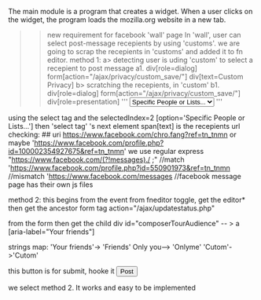 The main module is a program that creates a widget.  When a user clicks on
the widget, the program loads the mozilla.org website in a new tab.

>> new requirement for facebook 'wall' page
In 'wall', user can select post-message recepients by using 'customs'.
we are going to scrap the recepients in  'customs' and added it to fn editor.
method 1:
 a> detecting user is uding 'custom' to select a recepient to post message
 a1. div[role=dialog] form[action="/ajax/privacy/custom_save/"]  div[text=Custom Privacy]
 b> scratching the recepients, in 'custom'
 b1. div[role=dialog] form[action="/ajax/privacy/custom_save/"]  div[role=presentation]
  '''
  <select name="friends_value" ><option value="50" class="expandTag">Friends of Friends</option><option value="40" class="expandTag">Friends</option><option value="30" selected="1" class="showInclusions">Specific People or Lists...</option><option value="10" class="hideExclusionUnit">Only Me</option></select>
  '''

 using the select tag and the selectedIndex=2 [option='Specific People or Lists...']
   then 'select tag' 's next element  span[text] is the recepients
url checking:
    ## uri https://www.facebook.com/chro.fang?ref=tn_tnmn or maybe 'https://www.facebook.com/profile.php?id=100002354927675&ref=tn_tnmn'
we use regular express "https://www.facebook.com/(?!messages)./ ;"
    //match 'https://www.facebook.com/profile.php?id=550901973&ref=tn_tnmn
    //mismatch 'https://www.facebook.com/messages
    //facebook message page has their own js files 

method 2:
 this begins from the event from fneditor toggle,
 get the editor*
 then get the ancestor form tag action="/ajax/updatestatus.php"

 from the form 
 then get the child div id="composerTourAudience" -- > a [aria-label="Your friends"]

 strings map:
  'Your friends'-> 'Friends'
  Only you--> 'Onlyme'
  'Cutom'->'Cutom'

this button is for submit, hooke it
<button value="1" class="_42ft _4jy0 _11b _4jy3 _4jy1 selected" type="submit">Post</button>

we select method 2. It works and easy to be implemented
